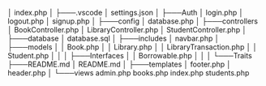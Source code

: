 │   index.php
│
├───.vscode
│       settings.json
│
├───Auth
│       login.php
│       logout.php
│       signup.php
│
├───config
│       database.php
│
├───controllers
│       BookController.php
│       LibraryController.php
│       StudentController.php
│
├───database
│       database.sql
│
├───includes
│       navbar.php
│
├───models
│   │   Book.php
│   │   Library.php
│   │   LibraryTransaction.php
│   │   Student.php
│   │
│   ├───Interfaces
│   │       Borrowable.php
│   │
│   └───Traits
├───README.md
│       README.md
│
├───templates
│       footer.php
│       header.php
│
└───views
        admin.php
        books.php
        index.php
        students.php